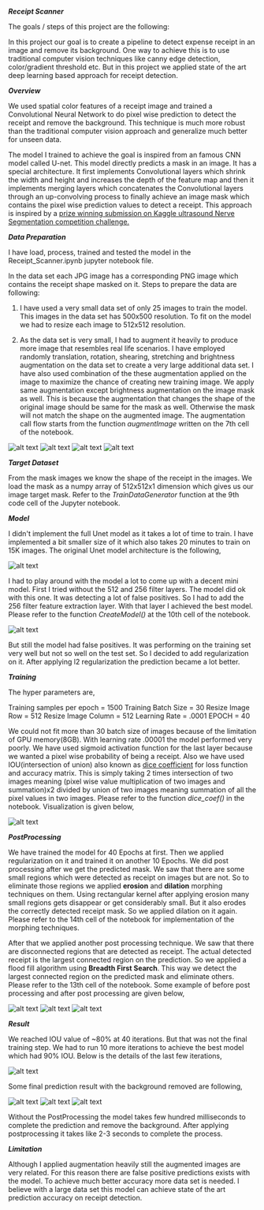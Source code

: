 [//]: # (Image References)
[image1]: ./readmeImages/Augmentation.png
[image2]: ./readmeImages/Augmentation1.png
[image3]: ./readmeImages/Augmentation2.png
[image4]: ./readmeImages/Augmentation3.png
[image5]: ./readmeImages/Unet.png
[image6]: ./readmeImages/Model.PNG
[image7]: ./readmeImages/IOU.JPG
[image8]: ./readmeImages/PostProcess1.png
[image9]: ./readmeImages/PostProcess2.png
[image10]: ./readmeImages/PostProcess3.png
[image11]: ./readmeImages/Epochs.PNG
[image12]: ./readmeImages/result1.png
[image13]: ./readmeImages/result2.png
[image14]: ./readmeImages/result3.png

***Receipt Scanner***

The goals / steps of this project are the following:

In this project our goal is to create a pipeline to detect expense receipt in an image and remove its background. One way to achieve this is to use traditional computer vision techniques like canny edge detection, color/gradient threshold etc. But in this project we applied state of the art deep learning based approach for receipt detection.


***Overview***

We used spatial color features of a receipt image and trained a Convolutional Neural Network to do pixel wise prediction to detect the receipt and remove the background. This technique is much more robust than the traditional computer vision approach and generalize much better for unseen data.

The model I trained to achieve the goal is inspired from an famous CNN model called U-net. This model directly predicts a mask in an image. It has a special architecture. It first implements Convolutional layers which shrink the width and height and increases the depth of the feature map and then it implements merging layers which concatenates the Convolutional layers through an up-convolving process to finally achieve an image mask which contains the pixel wise prediction values to detect a receipt. This approach is inspired by a [prize winning submission on Kaggle ultrasound Nerve Segmentation competition challenge.](https://github.com/jocicmarko/ultrasound-nerve-segmentation)

***Data Preparation***

I have load, process, trained and tested the model in the Receipt_Scanner.ipynb jupyter notebook file.

In the data set each JPG image has a corresponding PNG image which contains the receipt shape masked on it. Steps to prepare the data are following:

1) I have used a very small data set of only 25 images to train the model. This images in the data set has 500x500 resolution. To fit on the model we had to resize each image to 512x512 resolution.

2) As the data set is very small, I had to augment it heavily to produce more image that resembles real life scenarios. I have employed randomly translation, rotation, shearing, stretching and brightness augmentation on the data set to create a very large additional data set. I have also used combination of the these augmentation applied on the image to maximize the chance of creating new training image. We apply same augmentation except brightness augmentation on the image mask as well. This is because the augmentation that changes the shape of the original image should be same for the mask as well. Otherwise the mask will not match the shape on the augmented image. The augmentation call flow starts from the function *augmentImage* written on the 7th cell of the notebook.

![alt text][image1]
![alt text][image2]
![alt text][image3]
![alt text][image4]


***Target Dataset***

From the mask images we know the shape of the receipt in the images. We load the mask as a numpy array of 512x512x1 dimension which gives us our image target mask. Refer to the *TrainDataGenerator* function at the 9th code cell of the Jupyter notebook.

***Model***

I didn't implement the full Unet model as it takes a lot of time to train. I have implemented a bit smaller size of it which also takes 20 minutes to  train on 15K images. The original Unet model architecture is the following,

![alt text][image5]

I had to play around with the model a lot to come up with a decent mini model. First I tried without the 512 and 256 filter layers. The model did ok with this one. It was detecting a lot of false positives. So I had to add the 256 filter feature extraction layer. With that layer I achieved the best model. Please refer to the function *CreateModel()* at the 10th cell of the notebook.

![alt text][image6]

But still the model had false positives. It was performing on the training set very well but not so well on the test set. So I decided to add regularization on it. After applying l2 regularization the prediction became a lot better.

***Training***

The hyper parameters are,

Training samples per epoch = 1500
Training Batch Size = 30
Resize Image Row = 512
Resize Image Column = 512
Learning Rate = .0001
EPOCH = 40

We could not fit more than 30 batch size of images because of the limitation of GPU memory(8GB). With learning rate .00001 the model performed very poorly. We have used sigmoid activation function for the last layer because we wanted a pixel wise probability of being a receipt. Also we have used IOU(intersection of union) also known as [dice coefficient](https://en.wikipedia.org/wiki/S%C3%B8rensen%E2%80%93Dice_coefficient) for loss function and accuracy matrix. This is simply taking 2 times intersection of two images meaning (pixel wise value multiplication of two images and summation)x2 divided by union of two images meaning summation of all the pixel values in two images. Please refer to the function *dice_coef()* in the notebook. Visualization is given below,

![alt text][image7]

***PostProcessing***

We have trained the model for 40 Epochs at first. Then we applied regularization on it and trained it on another 10 Epochs. We did post processing after we get the predicted mask. We saw that there are some small regions which were detected as receipt on images but are not. So to eliminate those regions we applied **erosion** and **dilation** morphing techniques on them. Using rectangular kernel after applying erosion many small regions gets disappear or get considerably small. But it also erodes the correctly detected receipt mask. So we applied dilation on it again. Please refer to the 14th cell of the notebook for implementation of the morphing techniques.

After that we applied another post processing technique. We saw that there are disconnected regions that are detected as receipt. The actual detected receipt is the largest connected region on the prediction. So we applied a flood fill algorithm using **Breadth First Search**. This way we detect the largest connected region on the predicted mask and eliminate others. Please refer to the 13th cell of the notebook. Some example of before post processing and after post processing are given below,

![alt text][image8]
![alt text][image9]
![alt text][image10]

***Result***

We reached IOU value of ~80% at 40 iterations. But that was not the final training step. We had to run 10 more iterations to achieve the best model which had 90% IOU. Below is the details of the last few iterations,

![alt text][image11]

Some final prediction result with the background removed are following,

![alt text][image12]
![alt text][image13]
![alt text][image14]

Without the PostProcessing the model takes few hundred milliseconds to complete the prediction and remove the background. After applying postprocessing it takes like 2-3 seconds to complete the process.

***Limitation***

Although I applied augmentation heavily still the augmented images are very related. For this reason there are false positive predictions exists with the model. To achieve much better accuracy more data set is needed. I believe with a large data set this model can achieve state of the art prediction accuracy on receipt detection.
